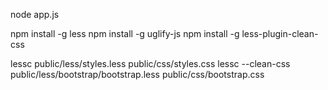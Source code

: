 node app.js

npm install -g less
npm install -g uglify-js
npm install -g less-plugin-clean-css

lessc public/less/styles.less public/css/styles.css
lessc --clean-css public/less/bootstrap/bootstrap.less public/css/bootstrap.css
